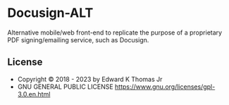 # Docusign-ALT

Alternative mobile/web front-end to replicate the purpose of a proprietary PDF signing/emailing service, such as Docusign.

## License

- Copyright © 2018 - 2023 by Edward K Thomas Jr
- GNU GENERAL PUBLIC LICENSE https://www.gnu.org/licenses/gpl-3.0.en.html
